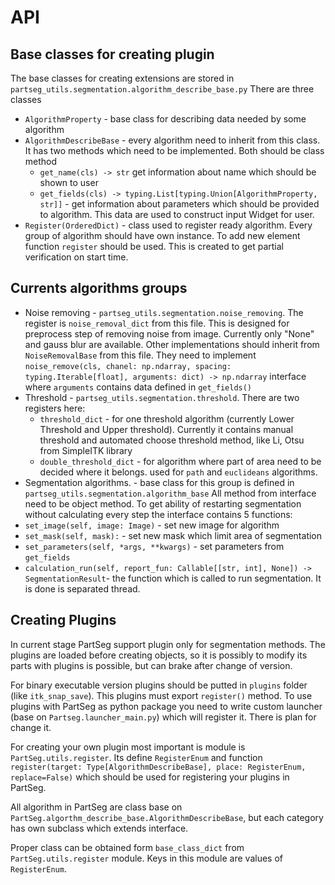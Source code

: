 # API 

## Base classes for creating plugin
The base classes for creating extensions are stored in `partseg_utils.segmentation.algorithm_describe_base.py` 
There are three classes 

*   `AlgorithmProperty` - base class for describing data needed by some algorithm
*   `AlgorithmDescribeBase` - every algorithm need to inherit from this class. It has two methods
    which need to be implemented. Both should be class method  
    *   `get_name(cls) -> str` get information about name which should be shown to user
    *   `get_fields(cls) -> typing.List[typing.Union[AlgorithmProperty, str]]` - get information about 
    parameters which should be provided to algorithm. This data are used to construct input Widget for user. 
*   `Register(OrderedDict)` - class used to register ready algorithm. Every group of algorithm should have 
    own instance. To add new element function `register` should be used. This is created to get partial verification
    on start time. 

## Currents algorithms groups

*   Noise removing - `partseg_utils.segmentation.noise_removing`. The register is `noise_removal_dict`
    from this file. This is designed for preprocess step of removing noise from image.
    Currently only "None" and gauss blur are available.
    Other implementations should inherit from `NoiseRemovalBase` from this file.
    They need to implement `noise_remove(cls, chanel: np.ndarray, spacing: typing.Iterable[float], arguments: dict) -> np.ndarray`
    interface where `arguments` contains data defined in `get_fields()` 
*   Threshold - `partseg_utils.segmentation.threshold`. There are two registers here:
    *   `threshold_dict` - for one threshold algorithm (currently Lower Threshold and Upper threshold).
    Currently it contains manual threshold and automated choose threshold method, like Li, Otsu from SimpleITK library
    *   `double_threshold_dict` - for algorithm where part of area need to be decided where it belongs.
    used for `path` and `euclideans` algorithms.
*   Segmentation algorithms. - base class for this group is defined in `partseg_utils.segmentation.algorithm_base`
    All method from interface need to be object method.
    To get ability of restarting segmentation without calculating every step the interface contains 5 functions:
*   `set_image(self, image: Image)` - set new image for algorithm
*   `set_mask(self, mask):` - set new mask which limit area of segmentation
*   `set_parameters(self, *args, **kwargs)` - set parameters from `get_fields` 
*   `calculation_run(self, report_fun: Callable[[str, int], None]) -> SegmentationResult`- 
    the function which is called to run segmentation. It is done is separated thread. 

    

## Creating Plugins
In current stage PartSeg support plugin only for segmentation methods.
The plugins are loaded before creating objects, so it is possibly to modify its parts with plugins is possible, 
but can brake after change of version.

For binary executable version plugins should be putted in `plugins` folder (like `itk_snap_save`). 
This plugins must export `register()` method. 
To use plugins with PartSeg as python package you need to write custom launcher (base on `Partseg.launcher_main.py`) 
which will register it. There is plan for change it. 

For creating your own plugin most important is module is `PartSeg.utils.register`. Its define `RegisterEnum` and 
function `register(target: Type[AlgorithmDescribeBase], place: RegisterEnum, replace=False)` which should be used 
for registering your plugins in PartSeg. 

All algorithm in PartSeg are class base on `PartSeg.algorthm_describe_base.AlgorithmDescribeBase`, 
but each category has own subclass which extends interface.

Proper class can be obtained form `base_class_dict` from `PartSeg.utils.register` module. Keys in this module are 
values of `RegisterEnum`.
